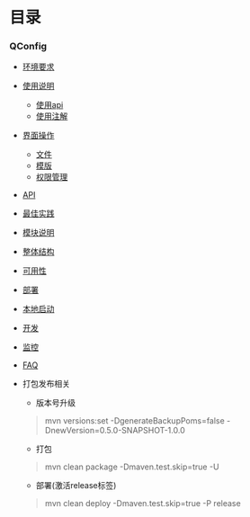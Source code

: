# 目录

### QConfig

* [环境要求](doc/prerequest.md)
* [使用说明](doc/howto.md)
  - [使用api](doc/useWithApi.md)
  - [使用注解](doc/useWithAnnotation.md)
* [界面操作](doc/portal.md) 
  - [文件](doc/portal.md#文件)
  - [模版](doc/portal.md#模版)
  - [权限管理](doc/portal.md#权限管理)
* [API](doc/api.md)
* [最佳实践](doc/bestpractice.md)
* [模块说明](doc/code.md)
* [整体结构](doc/arch.md)
* [可用性](doc/ha.md)
* [部署](doc/start.md)
* [本地启动](doc/devStart.md)
* [开发](doc/dev.md)
* [监控](doc/monitor.md)
* [FAQ](doc/faq.md)

* 打包发布相关
  * 版本号升级
  > mvn versions:set -DgenerateBackupPoms=false -DnewVersion=0.5.0-SNAPSHOT-1.0.0
  * 打包
  > mvn clean package -Dmaven.test.skip=true -U
  * 部署(激活release标签)
  > mvn clean deploy -Dmaven.test.skip=true -P release